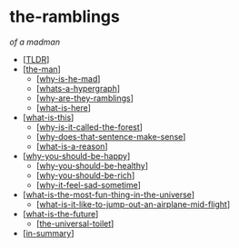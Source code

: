 # the-ramblings

_of a madman_

* [[TLDR]]
* [[the-man]]
  * [[why-is-he-mad]]
  * [[whats-a-hypergraph]]
  * [[why-are-they-ramblings]]
  * [[what-is-here]]
* [[what-is-this]]
  * [[why-is-it-called-the-forest]]
  * [[why-does-that-sentence-make-sense]]
  * [[what-is-a-reason]]
* [[why-you-should-be-happy]]
  * [[why-you-should-be-healthy]]
  * [[why-you-should-be-rich]]
  * [[why-it-feel-sad-sometime]]
* [[what-is-the-most-fun-thing-in-the-universe]]
  * [[what-is-it-like-to-jump-out-an-airplane-mid-flight]]
* [[what-is-the-future]]
  * [[the-universal-toilet]]
* [[in-summary]]

<!-- * [[the-goal]]
* [[the-system]] -->
<!-- [[the-game]]
[[the-view]]
[[the-future]] -->

[//begin]: # "Autogenerated link references for markdown compatibility"
[TLDR]: ../bits/TLDR "TLDR"
[the-man]: the-man "the-man"
[why-is-he-mad]: why-is-he-mad "why-is-he-mad"
[whats-a-hypergraph]: whats-a-hypergraph "whats-a-hypergraph"
[why-are-they-ramblings]: why-are-they-ramblings "why-are-they-ramblings"
[what-is-here]: ../bits/what-is-here "what-is-here"
[what-is-this]: what-is-this "what-is-this"
[why-is-it-called-the-forest]: why-is-it-called-the-forest "why-is-it-called-the-forest"
[why-does-that-sentence-make-sense]: why-does-that-sentence-make-sense "why-does-that-sentence-make-sense"
[what-is-a-reason]: what-is-a-reason "what-is-a-reason"
[why-you-should-be-happy]: why-you-should-be-happy "why-you-should-be-happy"
[why-you-should-be-healthy]: why-you-should-be-healthy "why-you-should-be-healthy"
[why-you-should-be-rich]: why-you-should-be-rich "why-you-should-be-rich"
[why-it-feel-sad-sometime]: why-it-feel-sad-sometime "why-it-feel-sad-sometime"
[what-is-the-most-fun-thing-in-the-universe]: what-is-the-most-fun-thing-in-the-universe "what-is-the-most-fun-thing-in-the-universe"
[what-is-it-like-to-jump-out-an-airplane-mid-flight]: what-is-it-like-to-jump-out-an-airplane-mid-flight "what-is-it-like-to-jump-out-an-airplane-mid-flight"
[what-is-the-future]: what-is-the-future "what-is-the-future"
[the-universal-toilet]: the-universal-toilet "the-universal-toilet"
[in-summary]: in-summary "in-summary"
[//end]: # "Autogenerated link references"